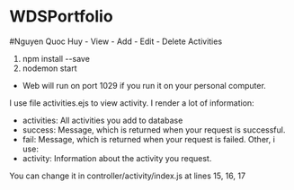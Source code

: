 # WDSPortfolio
#Nguyen Quoc Huy - View - Add - Edit - Delete Activities

1. npm install --save
2. nodemon start
- Web will run on port 1029 if you run it on your personal computer.

I use file activities.ejs to view activity.
I render a lot of information:
+ activities: All activities you add to database
+ success: Message, which is returned when your request is successful.
+ fail: Message, which is returned when your request is failed.
Other, i use:
+ activity: Information about the activity you request.

You can change it in controller/activity/index.js at lines 15, 16, 17
